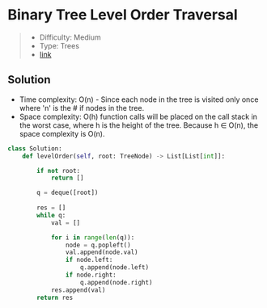 # Binary Tree Level Order Traversal

> - Difficulty: Medium
> - Type: Trees
> - [link](https://leetcode.com/problems/binary-tree-level-order-traversal/)

## Solution
- Time complexity: O(n) - Since each node in the tree is visited only once where 'n' is the # if nodes in the tree.
- Space complexity: O(h) function calls will be placed on the call stack in the worst case, where h is the height of the tree. Because h ∈ O(n), the space complexity is O(n).

```python
class Solution:
    def levelOrder(self, root: TreeNode) -> List[List[int]]:

        if not root:
            return []

        q = deque([root])
        
        res = []
        while q:
            val = []

            for i in range(len(q)):
                node = q.popleft()
                val.append(node.val)
                if node.left:
                    q.append(node.left)
                if node.right:
                    q.append(node.right)
            res.append(val)
        return res
```